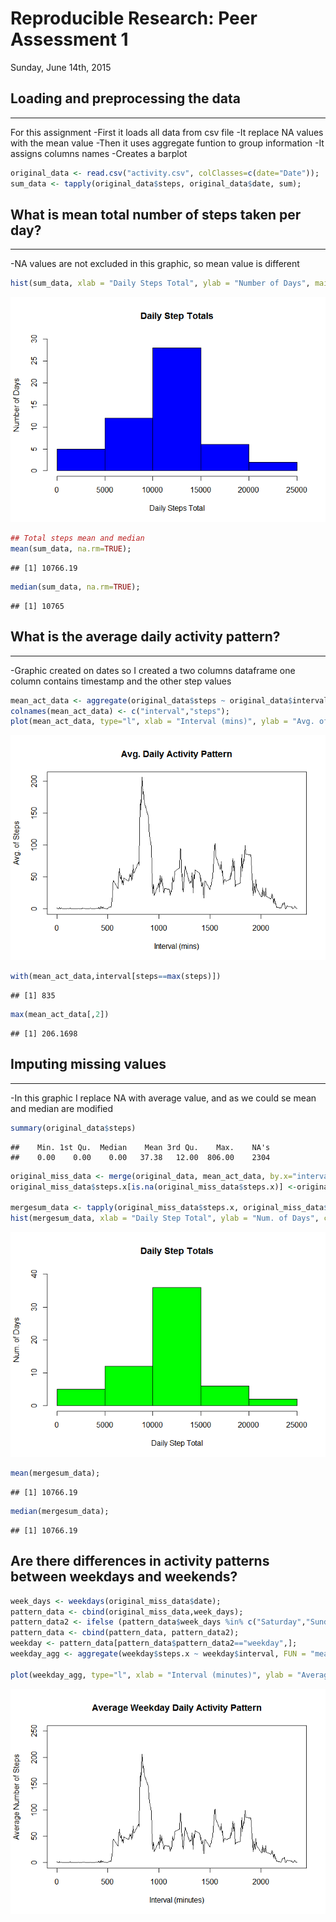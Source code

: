 # Reproducible Research: Peer Assessment 1
Sunday, June 14th, 2015  


## Loading and preprocessing the data
---------------------------------------------------------------
For this assignment 
-First it loads all data from csv file
-It replace NA values with the mean value
-Then it uses aggregate funtion to group information
-It assigns columns names
-Creates a barplot 


```r
original_data <- read.csv("activity.csv", colClasses=c(date="Date"));
sum_data <- tapply(original_data$steps, original_data$date, sum);
```

## What is mean total number of steps taken per day?
---------------------------------------------------------------
-NA values are not excluded in this graphic, so mean value is different

```r
hist(sum_data, xlab = "Daily Steps Total", ylab = "Number of Days", main = "Daily Step Totals", col = "blue", ylim = c(0,30));
```

![](PA1_template_files/figure-html/unnamed-chunk-2-1.png) 

```r
## Total steps mean and median
mean(sum_data, na.rm=TRUE);
```

```
## [1] 10766.19
```

```r
median(sum_data, na.rm=TRUE);
```

```
## [1] 10765
```

## What is the average daily activity pattern?
---------------------------------------------------------------
-Graphic created on dates so I created a two columns dataframe one column contains timestamp and the other step values

```r
mean_act_data <- aggregate(original_data$steps ~ original_data$interval, FUN = "mean");
colnames(mean_act_data) <- c("interval","steps");
plot(mean_act_data, type="l", xlab = "Interval (mins)", ylab = "Avg. of Steps", main = "Avg. Daily Activity Pattern")
```

![](PA1_template_files/figure-html/unnamed-chunk-3-1.png) 

```r
with(mean_act_data,interval[steps==max(steps)])
```

```
## [1] 835
```

```r
max(mean_act_data[,2])
```

```
## [1] 206.1698
```

## Imputing missing values
---------------------------------------------------------------
-In this graphic I replace NA with average value, and as we could se mean and median are modified

```r
summary(original_data$steps)
```

```
##    Min. 1st Qu.  Median    Mean 3rd Qu.    Max.    NA's 
##    0.00    0.00    0.00   37.38   12.00  806.00    2304
```

```r
original_miss_data <- merge(original_data, mean_act_data, by.x="interval", by.y="interval")
original_miss_data$steps.x[is.na(original_miss_data$steps.x)] <-original_miss_data$steps.y[is.na(original_miss_data$steps.x)]

mergesum_data <- tapply(original_miss_data$steps.x, original_miss_data$date, sum);
hist(mergesum_data, xlab = "Daily Step Total", ylab = "Num. of Days", col="green", main ="Daily Step Totals", ylim = c(0,40));
```

![](PA1_template_files/figure-html/unnamed-chunk-4-1.png) 

```r
mean(mergesum_data);
```

```
## [1] 10766.19
```

```r
median(mergesum_data);
```

```
## [1] 10766.19
```

## Are there differences in activity patterns between weekdays and weekends?

```r
week_days <- weekdays(original_miss_data$date);
pattern_data <- cbind(original_miss_data,week_days);
pattern_data2 <- ifelse (pattern_data$week_days %in% c("Saturday","Sunday"), "weekend", "weekday");
pattern_data <- cbind(pattern_data, pattern_data2);
weekday <- pattern_data[pattern_data$pattern_data2=="weekday",];
weekday_agg <- aggregate(weekday$steps.x ~ weekday$interval, FUN = "mean")

plot(weekday_agg, type="l", xlab = "Interval (minutes)", ylab = "Average Number of Steps", main = "Average Weekday Daily Activity Pattern", ylim = c(0,250))
```

![](PA1_template_files/figure-html/unnamed-chunk-5-1.png) 
